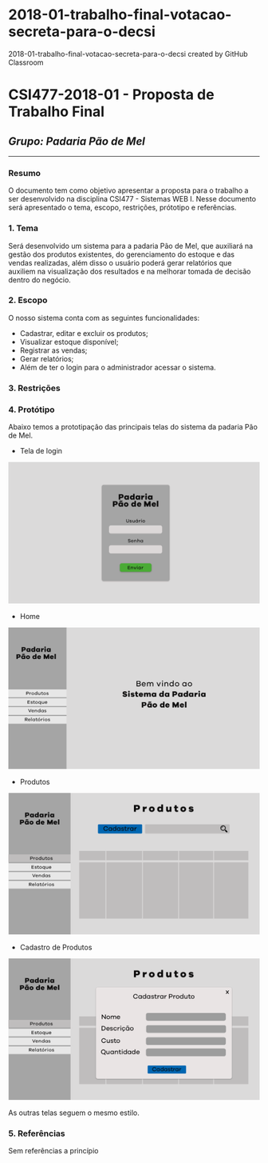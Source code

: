 # 2018-01-trabalho-final-votacao-secreta-para-o-decsi
2018-01-trabalho-final-votacao-secreta-para-o-decsi created by GitHub Classroom

# **CSI477-2018-01 - Proposta de Trabalho Final**
## *Grupo: Padaria Pão de Mel*

--------------

<!-- Descrever um resumo sobre o trabalho. -->

### Resumo
O documento tem como objetivo apresentar a proposta para o trabalho a ser desenvolvido na disciplina CSI477 - Sistemas WEB I. Nesse documento será apresentado o tema, escopo, restrições, prótotipo e referências.

<!-- Apresentar o tema. -->
### 1. Tema
Será desenvolvido um sistema para a padaria Pão de Mel, que auxiliará na gestão dos produtos existentes, do gerenciamento do estoque e das vendas realizadas, além disso o usuário poderá gerar relatórios que auxiliem na visualização dos resultados e na melhorar tomada de decisão dentro do negócio. 

<!-- Descrever e limitar o escopo da aplicação. -->
### 2. Escopo
O nosso sistema conta com as seguintes funcionalidades:

* Cadastrar, editar e excluir os produtos;
* Visualizar estoque disponível; 
* Registrar as vendas;
* Gerar relatórios;
* Além de ter o login para o administrador acessar o sistema.
<!-- Apresentar restrições de funcionalidades e de escopo. -->
### 3. Restrições


<!-- Construir alguns protótipos para a aplicação, disponibilizá-los no Github e descrever o que foi considerado. //-->
### 4. Protótipo
Abaixo temos a prototipação das principais telas do sistema da padaria Pão de Mel.

* Tela de login

![Login](https://github.com/UFOP-CSI477/2018-01-trabalho-final-padaria_pao_de_mel/blob/master/prototipo/prototipopadariapaodemelPrancheta-1.png)

* Home

![Home](https://github.com/UFOP-CSI477/2018-01-trabalho-final-padaria_pao_de_mel/blob/master/prototipo/prototipopadariapaodemelPrancheta-2.png)

* Produtos

![Produtos](https://github.com/UFOP-CSI477/2018-01-trabalho-final-padaria_pao_de_mel/blob/master/prototipo/prototipopadariapaodemelPrancheta-3.png)

* Cadastro de Produtos

![Cadastro de Produtos](https://github.com/UFOP-CSI477/2018-01-trabalho-final-padaria_pao_de_mel/blob/master/prototipo/prototipopadariapaodemelPrancheta-4.png)

As outras telas seguem o mesmo estilo.



### 5. Referências
Sem referências a princípio
